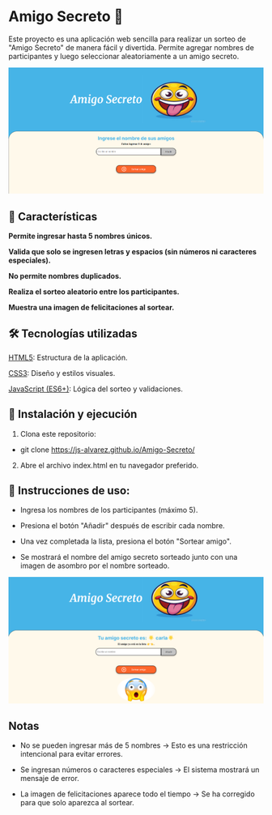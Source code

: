 # Amigo Secreto 🎁

Este proyecto es una aplicación web sencilla para realizar un sorteo de "Amigo Secreto" de manera fácil y divertida. Permite agregar nombres de participantes y luego seleccionar aleatoriamente a un amigo secreto.

![alt text](image.png)

## 🚀 Características

 **Permite ingresar hasta 5 nombres únicos.**

**Valida que solo se ingresen letras y espacios (sin números ni caracteres especiales).**

**No permite nombres duplicados.**

**Realiza el sorteo aleatorio entre los participantes.**

**Muestra una imagen de felicitaciones al sortear.**

## 🛠 Tecnologías utilizadas

<ins>HTML5</ins>: Estructura de la aplicación.

<ins>CSS3</ins>: Diseño y estilos visuales.

<ins>JavaScript (ES6+)</ins>: Lógica del sorteo y validaciones.

## 📌 Instalación y ejecución

1. Clona este repositorio:

* git clone https://js-alvarez.github.io/Amigo-Secreto/

2. Abre el archivo index.html en tu navegador preferido.

## 📝 Instrucciones de uso:

* Ingresa los nombres de los participantes (máximo 5).

* Presiona el botón "Añadir" después de escribir cada nombre.

* Una vez completada la lista, presiona el botón "Sortear amigo".

* Se mostrará el nombre del amigo secreto sorteado junto con una imagen de asombro por el nombre sorteado.

![alt text](image-1.png)

## Notas

* No se pueden ingresar más de 5 nombres -> Esto es una restricción intencional para evitar errores.

* Se ingresan números o caracteres especiales -> El sistema mostrará un mensaje de error.

* La imagen de felicitaciones aparece todo el tiempo -> Se ha corregido para que solo aparezca al sortear.




